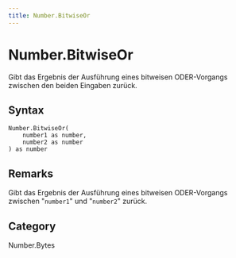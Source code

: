 ```yaml
---
title: Number.BitwiseOr
---
```


# Number.BitwiseOr


Gibt das Ergebnis der Ausführung eines bitweisen ODER-Vorgangs zwischen den beiden Eingaben zurück.


## Syntax

```powerquery
Number.BitwiseOr(
    number1 as number,
    number2 as number
) as number
```


## Remarks

Gibt das Ergebnis der Ausführung eines bitweisen ODER-Vorgangs zwischen "<code>number1</code>" und "<code>number2</code>" zurück.



## Category
Number.Bytes
